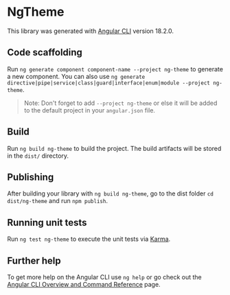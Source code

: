 # NgTheme

This library was generated with [Angular CLI](https://github.com/angular/angular-cli) version 18.2.0.

## Code scaffolding

Run `ng generate component component-name --project ng-theme` to generate a new component. You can also use `ng generate directive|pipe|service|class|guard|interface|enum|module --project ng-theme`.
> Note: Don't forget to add `--project ng-theme` or else it will be added to the default project in your `angular.json` file. 

## Build

Run `ng build ng-theme` to build the project. The build artifacts will be stored in the `dist/` directory.

## Publishing

After building your library with `ng build ng-theme`, go to the dist folder `cd dist/ng-theme` and run `npm publish`.

## Running unit tests

Run `ng test ng-theme` to execute the unit tests via [Karma](https://karma-runner.github.io).

## Further help

To get more help on the Angular CLI use `ng help` or go check out the [Angular CLI Overview and Command Reference](https://angular.dev/tools/cli) page.
